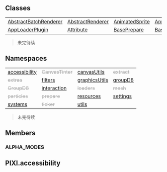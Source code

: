 ## Classes
<table class="table table-bordered table-striped table-condensed" style="border: none">
    <tr>
        <td><a href="/">AbstractBatchRenderer</a></td>
        <td><a href="/">AbstractRenderer</a></td>
        <td><a href="/">AnimatedSprite</a></td>
        <td><a href="/">Application</a></td>
    </tr>
    <tr>
        <td><a href="/">AppLoaderPlugin</a></td>
        <td><a href="/">Attribute</a></td>
        <td><a href="/">BasePrepare</a></td>
        <td><a href="/">BaseRenderTexture</a></td>
    </tr>
</table>

> 未完待续

## Namespaces
<table class="table table-bordered table-striped table-condensed" style="border: none">
    <tr>
        <td><a href="/">accessibility</a></td>
        <td><a href="/" style="color: #aaa; text-decoration: line-through;">CanvasTinter</a></td>
        <td><a href="/">canvasUtils</a></td>
        <td><a href="/" style="color: #aaa; text-decoration: line-through;">extract</a></td>
    </tr>
    <tr>
       <td><a href="/" style="color: #aaa; text-decoration: line-through;">extras</a></td>
        <td><a href="/">filters</a></td>
        <td><a href="/">graphicsUtils</a></td>
        <td><a href="/">groupD8</a></td>
    </tr>
    <tr>
       <td><a href="/" style="color: #aaa; text-decoration: line-through;">GroupD8</a></td>
        <td><a href="/">interaction</a></td>
        <td><a href="/" style="color: #aaa; text-decoration: line-through;">loaders</a></td>
         <td><a href="/" style="color: #aaa; text-decoration: line-through;">mesh</a></td>
    </tr>
    <tr>
       <td><a href="/" style="color: #aaa; text-decoration: line-through;">particles</a></td>
       <td><a href="/" style="color: #aaa; text-decoration: line-through;">prepare</a></td>
        <td><a href="/">resources</a></td>
        <td><a href="/">settings</a></td>
    </tr>
    <tr>
       <td><a href="/">systems</a></td>
       <td><a href="/" style="color: #aaa; text-decoration: line-through;">ticker</a></td>
        <td><a href="/">utils</a></td>
    </tr>
</table>

> 未完待续

## Members
### ALPHA_MODES
## PIXI.accessibility